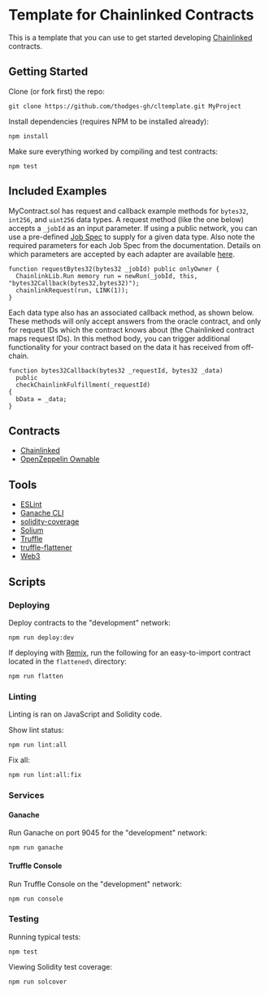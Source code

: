 # Template for Chainlinked Contracts

This is a template that you can use to get started developing [Chainlinked](https://docs.chain.link/v1.0/docs/getting-started) contracts.

## Getting Started

Clone (or fork first) the repo:

```
git clone https://github.com/thodges-gh/cltemplate.git MyProject
```

Install dependencies (requires NPM to be installed already):

```
npm install
```

Make sure everything worked by compiling and test contracts:

```
npm test
```

## Included Examples

MyContract.sol has request and callback example methods for `bytes32`, `int256`, and `uint256` data types. A request method (like the one below) accepts a `_jobId` as an input parameter. If using a public network, you can use a pre-defined [Job Spec](https://docs.chain.link/v1.0/docs/getting-started#section-job-specs) to supply for a given data type. Also note the required parameters for each Job Spec from the documentation. Details on which parameters are accepted by each adapter are available [here](https://docs.chain.link/v1.0/docs/adapters).

```solidity
function requestBytes32(bytes32 _jobId) public onlyOwner {
  ChainlinkLib.Run memory run = newRun(_jobId, this, "bytes32Callback(bytes32,bytes32)");
  chainlinkRequest(run, LINK(1));
}
```

Each data type also has an associated callback method, as shown below. These methods will only accept answers from the oracle contract, and only for request IDs which the contract knows about (the Chainlinked contract maps request IDs). In this method body, you can trigger additional functionality for your contract based on the data it has received from off-chain.

```solidity
function bytes32Callback(bytes32 _requestId, bytes32 _data)
  public
  checkChainlinkFulfillment(_requestId)
{
  bData = _data;
}
```

## Contracts

- [Chainlinked](https://github.com/smartcontractkit/chainlink/blob/master/solidity/contracts/Chainlinked.sol)
- [OpenZeppelin Ownable](https://github.com/OpenZeppelin/openzeppelin-solidity/blob/master/contracts/ownership/Ownable.sol)

## Tools

- [ESLint](https://github.com/eslint/eslint)
- [Ganache CLI](https://github.com/trufflesuite/ganache-cli)
- [solidity-coverage](https://github.com/sc-forks/solidity-coverage)
- [Solium](https://github.com/duaraghav8/Solium)
- [Truffle](https://github.com/trufflesuite/truffle)
- [truffle-flattener](https://github.com/nomiclabs/truffle-flattener)
- [Web3](https://github.com/ethereum/web3.js/)

## Scripts

### Deploying

Deploy contracts to the "development" network:

```
npm run deploy:dev
```

If deploying with [Remix](https://remix.ethereum.org), run the following for an easy-to-import contract located in the `flattened\` directory:

```
npm run flatten
```

### Linting

Linting is ran on JavaScript and Solidity code.

Show lint status:

```
npm run lint:all
```

Fix all:

```
npm run lint:all:fix
```

### Services

#### Ganache

Run Ganache on port 9045 for the "development" network:

```
npm run ganache
```

#### Truffle Console

Run Truffle Console on the "development" network:

```
npm run console
```

### Testing

Running typical tests:

```
npm test
```

Viewing Solidity test coverage:

```
npm run solcover
```